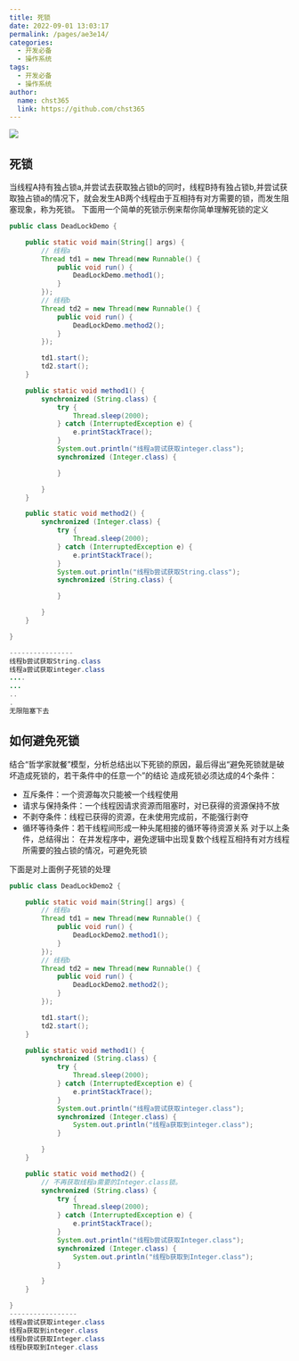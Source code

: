 ```yaml
---
title: 死锁
date: 2022-09-01 13:03:17
permalink: /pages/ae3e14/
categories: 
  - 开发必备
  - 操作系统
tags: 
  - 开发必备
  - 操作系统
author: 
  name: chst365
  link: https://github.com/chst365
---
```

![](https://cdn.jsdelivr.net/gh/chst365/bolgImgs/imgs/topImgs/171.jpg)
## 死锁
当线程A持有独占锁a,并尝试去获取独占锁b的同时，线程B持有独占锁b,并尝试获取独占锁a的情况下，就会发生AB两个线程由于互相持有对方需要的锁，而发生阻塞现象，称为死锁。
下面用一个简单的死锁示例来帮你简单理解死锁的定义
```java
public class DeadLockDemo {

    public static void main(String[] args) {
        // 线程a
        Thread td1 = new Thread(new Runnable() {
            public void run() {
                DeadLockDemo.method1();
            }
        });
        // 线程b
        Thread td2 = new Thread(new Runnable() {
            public void run() {
                DeadLockDemo.method2();
            }
        });

        td1.start();
        td2.start();
    }

    public static void method1() {
        synchronized (String.class) {
            try {
                Thread.sleep(2000);
            } catch (InterruptedException e) {
                e.printStackTrace();
            }
            System.out.println("线程a尝试获取integer.class");
            synchronized (Integer.class) {

            }

        }
    }

    public static void method2() {
        synchronized (Integer.class) {
            try {
                Thread.sleep(2000);
            } catch (InterruptedException e) {
                e.printStackTrace();
            }
            System.out.println("线程b尝试获取String.class");
            synchronized (String.class) {

            }

        }
    }

}

----------------
线程b尝试获取String.class
线程a尝试获取integer.class
....
...
..
.
无限阻塞下去

```

## 如何避免死锁
结合“哲学家就餐”模型，分析总结出以下死锁的原因，最后得出“避免死锁就是破坏造成死锁的，若干条件中的任意一个”的结论
造成死锁必须达成的4个条件：
- 互斥条件：一个资源每次只能被一个线程使用
- 请求与保持条件：一个线程因请求资源而阻塞时，对已获得的资源保持不放
- 不剥夺条件：线程已获得的资源，在未使用完成前，不能强行剥夺
- 循环等待条件：若干线程间形成一种头尾相接的循环等待资源关系
对于以上条件，总结得出：
在并发程序中，避免逻辑中出现复数个线程互相持有对方线程所需要的独占锁的情况，可避免死锁

下面是对上面例子死锁的处理
```java 
public class DeadLockDemo2 {

    public static void main(String[] args) {
        // 线程a
        Thread td1 = new Thread(new Runnable() {
            public void run() {
                DeadLockDemo2.method1();
            }
        });
        // 线程b
        Thread td2 = new Thread(new Runnable() {
            public void run() {
                DeadLockDemo2.method2();
            }
        });

        td1.start();
        td2.start();
    }

    public static void method1() {
        synchronized (String.class) {
            try {
                Thread.sleep(2000);
            } catch (InterruptedException e) {
                e.printStackTrace();
            }
            System.out.println("线程a尝试获取integer.class");
            synchronized (Integer.class) {
                System.out.println("线程a获取到integer.class");
            }

        }
    }

    public static void method2() {
        // 不再获取线程a需要的Integer.class锁。
        synchronized (String.class) {
            try {
                Thread.sleep(2000);
            } catch (InterruptedException e) {
                e.printStackTrace();
            }
            System.out.println("线程b尝试获取Integer.class");
            synchronized (Integer.class) {
                System.out.println("线程b获取到Integer.class");
            }

        }
    }

}
-----------------
线程a尝试获取integer.class
线程a获取到integer.class
线程b尝试获取Integer.class
线程b获取到Integer.class
```